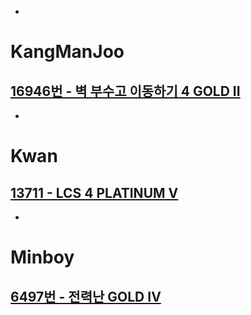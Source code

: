 
-
# KangManJoo
## [16946번 - 벽 부수고 이동하기 4 GOLD II](https://www.acmicpc.net/problem/16946)
-
# Kwan
## [13711 - LCS 4 PLATINUM V](https://www.acmicpc.net/problem/13711)
-
# Minboy
## [6497번 - 전력난 GOLD IV](https://www.acmicpc.net/problem/6497)

